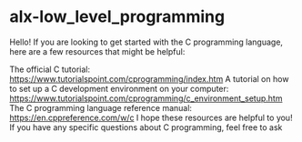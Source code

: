 # alx-low_level_programming
Hello! If you are looking to get started with the C programming language, here are a few resources that might be helpful:

The official C tutorial: https://www.tutorialspoint.com/cprogramming/index.htm
A tutorial on how to set up a C development environment on your computer: https://www.tutorialspoint.com/cprogramming/c_environment_setup.htm
The C programming language reference manual: https://en.cppreference.com/w/c
I hope these resources are helpful to you! If you have any specific questions about C programming, feel free to ask
